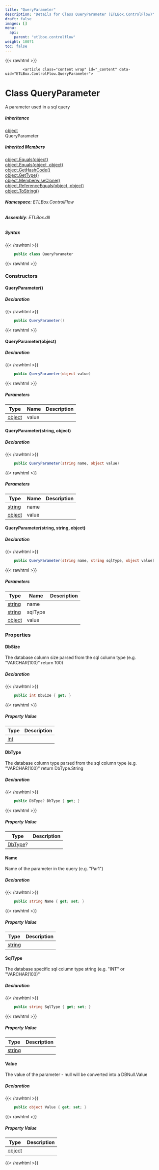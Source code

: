 ```yaml
---
title: "QueryParameter"
description: "Details for Class QueryParameter (ETLBox.ControlFlow)"
draft: false
images: []
menu:
  api:
    parent: "etlbox.controlflow"
weight: 10071
toc: false
---
```


{{< rawhtml >}}

            <article class="content wrap" id="_content" data-uid="ETLBox.ControlFlow.QueryParameter">
  <h1 id="ETLBox_ControlFlow_QueryParameter" data-uid="ETLBox.ControlFlow.QueryParameter" class="text-break">Class QueryParameter</h1>
  <div class="markdown level0 summary"><p>A parameter used in a sql query</p>
</div>
  <div class="markdown level0 conceptual"></div>
  <div class="inheritance">
    <h5>Inheritance</h5>
    <div class="level0"><a class="xref" href="https://learn.microsoft.com/dotnet/api/system.object">object</a></div>
    <div class="level1"><span class="xref">QueryParameter</span></div>
  </div>
  <div class="inheritedMembers">
    <h5>Inherited Members</h5>
    <div>
      <a class="xref" href="https://learn.microsoft.com/dotnet/api/system.object.equals#system-object-equals(system-object)">object.Equals(object)</a>
    </div>
    <div>
      <a class="xref" href="https://learn.microsoft.com/dotnet/api/system.object.equals#system-object-equals(system-object-system-object)">object.Equals(object, object)</a>
    </div>
    <div>
      <a class="xref" href="https://learn.microsoft.com/dotnet/api/system.object.gethashcode">object.GetHashCode()</a>
    </div>
    <div>
      <a class="xref" href="https://learn.microsoft.com/dotnet/api/system.object.gettype">object.GetType()</a>
    </div>
    <div>
      <a class="xref" href="https://learn.microsoft.com/dotnet/api/system.object.memberwiseclone">object.MemberwiseClone()</a>
    </div>
    <div>
      <a class="xref" href="https://learn.microsoft.com/dotnet/api/system.object.referenceequals">object.ReferenceEquals(object, object)</a>
    </div>
    <div>
      <a class="xref" href="https://learn.microsoft.com/dotnet/api/system.object.tostring">object.ToString()</a>
    </div>
  </div>
<h6><strong>Namespace</strong>: ETLBox.ControlFlow</h6>
  <h6><strong>Assembly</strong>: ETLBox.dll</h6>
  <h5 id="ETLBox_ControlFlow_QueryParameter_syntax">Syntax</h5>
{{< /rawhtml >}}

```C#
    public class QueryParameter
```

{{< rawhtml >}}
  <h3 id="constructors">Constructors
</h3>
  <a id="ETLBox_ControlFlow_QueryParameter__ctor_" data-uid="ETLBox.ControlFlow.QueryParameter.#ctor*"></a>
  <h4 id="ETLBox_ControlFlow_QueryParameter__ctor" data-uid="ETLBox.ControlFlow.QueryParameter.#ctor">QueryParameter()</h4>
  <div class="markdown level1 summary"></div>
  <div class="markdown level1 conceptual"></div>
  <h5 class="declaration">Declaration</h5>
{{< /rawhtml >}}

```C#
    public QueryParameter()
```

{{< rawhtml >}}
  <a id="ETLBox_ControlFlow_QueryParameter__ctor_" data-uid="ETLBox.ControlFlow.QueryParameter.#ctor*"></a>
  <h4 id="ETLBox_ControlFlow_QueryParameter__ctor_System_Object_" data-uid="ETLBox.ControlFlow.QueryParameter.#ctor(System.Object)">QueryParameter(object)</h4>
  <div class="markdown level1 summary"></div>
  <div class="markdown level1 conceptual"></div>
  <h5 class="declaration">Declaration</h5>
{{< /rawhtml >}}

```C#
    public QueryParameter(object value)
```

{{< rawhtml >}}
  <h5 class="parameters">Parameters</h5>
  <table class="table table-bordered table-condensed">
    <thead>
      <tr>
        <th>Type</th>
        <th>Name</th>
        <th>Description</th>
      </tr>
    </thead>
    <tbody>
      <tr>
        <td><a class="xref" href="https://learn.microsoft.com/dotnet/api/system.object">object</a></td>
        <td><span class="parametername">value</span></td>
        <td></td>
      </tr>
    </tbody>
  </table>
  <a id="ETLBox_ControlFlow_QueryParameter__ctor_" data-uid="ETLBox.ControlFlow.QueryParameter.#ctor*"></a>
  <h4 id="ETLBox_ControlFlow_QueryParameter__ctor_System_String_System_Object_" data-uid="ETLBox.ControlFlow.QueryParameter.#ctor(System.String,System.Object)">QueryParameter(string, object)</h4>
  <div class="markdown level1 summary"></div>
  <div class="markdown level1 conceptual"></div>
  <h5 class="declaration">Declaration</h5>
{{< /rawhtml >}}

```C#
    public QueryParameter(string name, object value)
```

{{< rawhtml >}}
  <h5 class="parameters">Parameters</h5>
  <table class="table table-bordered table-condensed">
    <thead>
      <tr>
        <th>Type</th>
        <th>Name</th>
        <th>Description</th>
      </tr>
    </thead>
    <tbody>
      <tr>
        <td><a class="xref" href="https://learn.microsoft.com/dotnet/api/system.string">string</a></td>
        <td><span class="parametername">name</span></td>
        <td></td>
      </tr>
      <tr>
        <td><a class="xref" href="https://learn.microsoft.com/dotnet/api/system.object">object</a></td>
        <td><span class="parametername">value</span></td>
        <td></td>
      </tr>
    </tbody>
  </table>
  <a id="ETLBox_ControlFlow_QueryParameter__ctor_" data-uid="ETLBox.ControlFlow.QueryParameter.#ctor*"></a>
  <h4 id="ETLBox_ControlFlow_QueryParameter__ctor_System_String_System_String_System_Object_" data-uid="ETLBox.ControlFlow.QueryParameter.#ctor(System.String,System.String,System.Object)">QueryParameter(string, string, object)</h4>
  <div class="markdown level1 summary"></div>
  <div class="markdown level1 conceptual"></div>
  <h5 class="declaration">Declaration</h5>
{{< /rawhtml >}}

```C#
    public QueryParameter(string name, string sqlType, object value)
```

{{< rawhtml >}}
  <h5 class="parameters">Parameters</h5>
  <table class="table table-bordered table-condensed">
    <thead>
      <tr>
        <th>Type</th>
        <th>Name</th>
        <th>Description</th>
      </tr>
    </thead>
    <tbody>
      <tr>
        <td><a class="xref" href="https://learn.microsoft.com/dotnet/api/system.string">string</a></td>
        <td><span class="parametername">name</span></td>
        <td></td>
      </tr>
      <tr>
        <td><a class="xref" href="https://learn.microsoft.com/dotnet/api/system.string">string</a></td>
        <td><span class="parametername">sqlType</span></td>
        <td></td>
      </tr>
      <tr>
        <td><a class="xref" href="https://learn.microsoft.com/dotnet/api/system.object">object</a></td>
        <td><span class="parametername">value</span></td>
        <td></td>
      </tr>
    </tbody>
  </table>
  <h3 id="properties">Properties
</h3>
  <a id="ETLBox_ControlFlow_QueryParameter_DbSize_" data-uid="ETLBox.ControlFlow.QueryParameter.DbSize*"></a>
  <h4 id="ETLBox_ControlFlow_QueryParameter_DbSize" data-uid="ETLBox.ControlFlow.QueryParameter.DbSize">DbSize</h4>
  <div class="markdown level1 summary"><p>The database column size parsed from the sql column type (e.g. &quot;VARCHAR(100)&quot; return 100)</p>
</div>
  <div class="markdown level1 conceptual"></div>
  <h5 class="declaration">Declaration</h5>
{{< /rawhtml >}}

```C#
    public int DbSize { get; }
```

{{< rawhtml >}}
  <h5 class="propertyValue">Property Value</h5>
  <table class="table table-bordered table-condensed">
    <thead>
      <tr>
        <th>Type</th>
        <th>Description</th>
      </tr>
    </thead>
    <tbody>
      <tr>
        <td><a class="xref" href="https://learn.microsoft.com/dotnet/api/system.int32">int</a></td>
        <td></td>
      </tr>
    </tbody>
  </table>
  <a id="ETLBox_ControlFlow_QueryParameter_DbType_" data-uid="ETLBox.ControlFlow.QueryParameter.DbType*"></a>
  <h4 id="ETLBox_ControlFlow_QueryParameter_DbType" data-uid="ETLBox.ControlFlow.QueryParameter.DbType">DbType</h4>
  <div class="markdown level1 summary"><p>The database column type parsed from the sql column type (e.g. &quot;VARCHAR(100)&quot; return DbType.String</p>
</div>
  <div class="markdown level1 conceptual"></div>
  <h5 class="declaration">Declaration</h5>
{{< /rawhtml >}}

```C#
    public DbType? DbType { get; }
```

{{< rawhtml >}}
  <h5 class="propertyValue">Property Value</h5>
  <table class="table table-bordered table-condensed">
    <thead>
      <tr>
        <th>Type</th>
        <th>Description</th>
      </tr>
    </thead>
    <tbody>
      <tr>
        <td><a class="xref" href="https://learn.microsoft.com/dotnet/api/system.data.dbtype">DbType</a>?</td>
        <td></td>
      </tr>
    </tbody>
  </table>
  <a id="ETLBox_ControlFlow_QueryParameter_Name_" data-uid="ETLBox.ControlFlow.QueryParameter.Name*"></a>
  <h4 id="ETLBox_ControlFlow_QueryParameter_Name" data-uid="ETLBox.ControlFlow.QueryParameter.Name">Name</h4>
  <div class="markdown level1 summary"><p>Name of the parameter in the query (e.g. &quot;Par1&quot;)</p>
</div>
  <div class="markdown level1 conceptual"></div>
  <h5 class="declaration">Declaration</h5>
{{< /rawhtml >}}

```C#
    public string Name { get; set; }
```

{{< rawhtml >}}
  <h5 class="propertyValue">Property Value</h5>
  <table class="table table-bordered table-condensed">
    <thead>
      <tr>
        <th>Type</th>
        <th>Description</th>
      </tr>
    </thead>
    <tbody>
      <tr>
        <td><a class="xref" href="https://learn.microsoft.com/dotnet/api/system.string">string</a></td>
        <td></td>
      </tr>
    </tbody>
  </table>
  <a id="ETLBox_ControlFlow_QueryParameter_SqlType_" data-uid="ETLBox.ControlFlow.QueryParameter.SqlType*"></a>
  <h4 id="ETLBox_ControlFlow_QueryParameter_SqlType" data-uid="ETLBox.ControlFlow.QueryParameter.SqlType">SqlType</h4>
  <div class="markdown level1 summary"><p>The database specific sql column type string (e.g. &quot;INT&quot; or &quot;VARCHAR(100)&quot;</p>
</div>
  <div class="markdown level1 conceptual"></div>
  <h5 class="declaration">Declaration</h5>
{{< /rawhtml >}}

```C#
    public string SqlType { get; set; }
```

{{< rawhtml >}}
  <h5 class="propertyValue">Property Value</h5>
  <table class="table table-bordered table-condensed">
    <thead>
      <tr>
        <th>Type</th>
        <th>Description</th>
      </tr>
    </thead>
    <tbody>
      <tr>
        <td><a class="xref" href="https://learn.microsoft.com/dotnet/api/system.string">string</a></td>
        <td></td>
      </tr>
    </tbody>
  </table>
  <a id="ETLBox_ControlFlow_QueryParameter_Value_" data-uid="ETLBox.ControlFlow.QueryParameter.Value*"></a>
  <h4 id="ETLBox_ControlFlow_QueryParameter_Value" data-uid="ETLBox.ControlFlow.QueryParameter.Value">Value</h4>
  <div class="markdown level1 summary"><p>The value of the parameter - null will be converted into a DBNull.Value</p>
</div>
  <div class="markdown level1 conceptual"></div>
  <h5 class="declaration">Declaration</h5>
{{< /rawhtml >}}

```C#
    public object Value { get; set; }
```

{{< rawhtml >}}
  <h5 class="propertyValue">Property Value</h5>
  <table class="table table-bordered table-condensed">
    <thead>
      <tr>
        <th>Type</th>
        <th>Description</th>
      </tr>
    </thead>
    <tbody>
      <tr>
        <td><a class="xref" href="https://learn.microsoft.com/dotnet/api/system.object">object</a></td>
        <td></td>
      </tr>
    </tbody>
  </table>

{{< /rawhtml >}}
